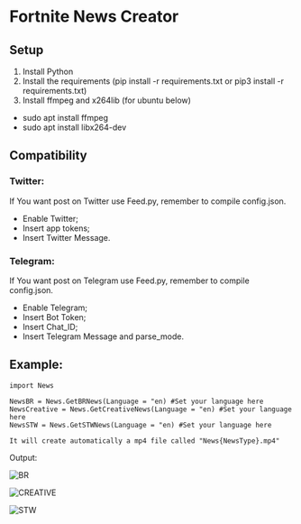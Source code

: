 # Fortnite News Creator
## Setup

1) Install Python
2) Install the requirements (pip install -r requirements.txt or pip3 install -r requirements.txt)
3) Install ffmpeg and x264lib (for ubuntu below)
  - sudo apt install ffmpeg
  - sudo apt install libx264-dev

## Compatibility
### Twitter:

If You want post on Twitter use Feed.py, remember to compile config.json.
  - Enable Twitter;
  - Insert app tokens;
  - Insert Twitter Message.

### Telegram:

If You want post on Telegram use Feed.py, remember to compile config.json.
  - Enable Telegram;
  - Insert Bot Token;
  - Insert Chat_ID;
  - Insert Telegram Message and parse_mode.

## Example:

```
import News

NewsBR = News.GetBRNews(Language = "en) #Set your language here
NewsCreative = News.GetCreativeNews(Language = "en) #Set your language here
NewsSTW = News.GetSTWNews(Language = "en) #Set your language here

It will create automatically a mp4 file called "News{NewsType}.mp4"
```

Output:

![BR](https://github.com/MyNameIsDark01/fortnitenewscreator/blob/master/examples/NewsBR.gif?raw=true)

![CREATIVE](https://github.com/MyNameIsDark01/fortnitenewscreator/blob/master/examples/NewsCreative.gif?raw=true)

![STW](https://github.com/MyNameIsDark01/fortnitenewscreator/blob/master/examples/NewsSTW.gif?raw=true)
